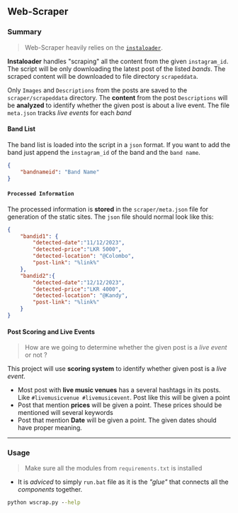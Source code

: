 ## Web-Scraper



### Summary
> Web-Scraper heavily relies on the [`instaloader`](https://github.com/instaloader/instaloader). 

**Instaloader** handles "scraping" all the content from the given `instagram_id`. The script will be only downloading the latest post of the listed *bands*. The scraped content will be downloaded to file directory `scrapeddata`.

Only `Images` and `Descriptions` from the posts are saved to the `scraper/scrapeddata` directory. The **content** from the post `Descriptions` will be **analyzed** to identify whether the given post is about a live event. The file `meta.json` tracks *live events* for each *band* 

#### Band List

The band list is loaded into the script in a `json` format. If you want to add the band just append the `instagram_id` of the band and the `band name`.

```json
{
    "bandnameid": "Band Name"
}
```
#### `Processed Information`

The processed information is **stored** in the `scraper/meta.json` file for generation of the static sites. The `json` file should normal look like this:

```json
{
    "bandid1": {
        "detected-date":"11/12/2023",
        "detected-price":"LKR 5000",
        "detected-location": "@Colombo",
        "post-link": "%link%"
    },
    "bandid2":{
        "detected-date":"12/12/2023",
        "detected-price":"LKR 4000",
        "detected-location": "@Kandy",
        "post-link": "%link%"
    }
}
```

#### Post Scoring and Live Events
<This is work in progress>

> How are we going to determine whether the given post is a *live event* or not ?

This project will use **scoring system** to identify whether given post is a *live event*. 

- Most post with **live music venues** has a several hashtags in its posts. Like 
`#livemusicvenue #livemusicevent`. Post like this will be given a point
- Post that mention **prices** will be given a point. These prices should be mentioned will several keywords
- Post that mention **Date** will be given a point. The given dates should have proper meaning.


---

### Usage

> Make sure all the modules from `requirements.txt` is installed

- It is *adviced* to simply `run.bat` file as it is the *"glue"* that connects all the *components* together.

```cmd
python wscrap.py --help 
```
